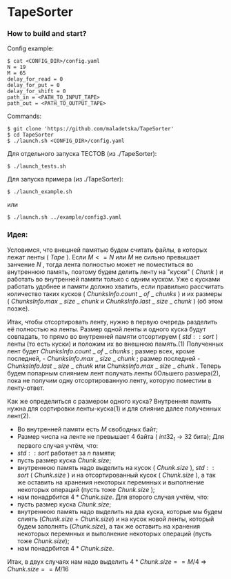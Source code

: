 # TapeSorter

### How to build and start?

Config example:
```
$ cat <CONFIG_DIR>/config.yaml
N = 19
M = 65
delay_for_read = 0
delay_for_put = 0
delay_for_shift = 0
path_in = <PATH_TO_INPUT_TAPE>
path_out = <PATH_TO_OUTPUT_TAPE>
```

Commands:
```
$ git clone 'https://github.com/maladetska/TapeSorter'
$ cd TapeSorter
$ ./launch.sh <CONFIG_DIR>/config.yaml
```

Для отдельного запуска ТЕСТОВ (из ./TapeSorter):
```
$ ./launch_tests.sh
```

Для запуска примера (из ./TapeSorter):
```
$ ./launch_example.sh
```
или
```
$ ./launch.sh ../example/config3.yaml
```


### Идея:
Условимся, что внешней памятью будем считать файлы, в которых лежат ленты ( $Tape$ ). 
Если $M <= N$ или $M$ не сильно превышает занчение $N$ , тогда лента полностью может не поместиться во внутреннюю память, поэтому будем делить ленту на "куски" ( $Chunk$ ) и работать во внутренней памяти только с одним куском. Уже с кусками работать удобнее и памяти должно хватить, если правильно рассчитать количество таких кусков ( $ChunksInfo.count$ _ $of$ _ $chunks$ ) и их размеры ( $ChunksInfo.max$ _ $size$ _ $chunk$ и $ChunksInfo.last$ _ $size$ _ $chunk$ ) (об этом позже).

Итак, чтобы отсортировать ленту, нужно в первую очередь разделить её полностью на ленты. Размер одной ленты и одного куска будут совпадать, то прямо во внутренней памяти отсортируем ( $std::sort$ ) ленты (то есть куски) и положим их во внешнюю память.(1) Полученных лент будет $ChunksInfo.count$ _ $of$ _ $chunks$ ; размер всех, кроме последней, - $ChunksInfo.max$ _ $size$ _ $chunk$ ; размер последней - $ChunksInfo.last$ _ $size$ _ $chunk$ или $ChunksInfo.max$ _ $size$ _ $chunk$ . Теперь будем попарным слиянием лент получать ленты бОльшего размера(2), пока не получим одну отсортированную ленту, которую поместим в ленту-ответ.

Как же определиться с размером одного куска? Внутренняя память нужна для сортировки ленты-куска(1) и для слияние далее полученных лент(2). 
- Во внутренней памяти есть $M$ свободных байт;
- Размер числа на ленте не превышает 4 байта ( $int32 _t$ -> 32 бита);
Для первого случая учтём, что:
- $std::sort$ работает за $n$ памяти;
- пусть размер куска $Chunk.size$;
- внутреннюю память надо выделить на кусок ( $Chunk.size$ ), $std::sort$ ( $Chunk.size$ ) и на отсортированный кусок ( $Chunk.size$ ), а так же оставить на хранения некоторых перемнных и выполнение некоторых операций (пусть тоже $Chunk.size$ );
- нам понадрбится $4 * Chunk.size$.
Для второго случая учтём, что:
- пусть размер куска $Chunk.size$;
- внутреннюю память надо выделить на два куска, которые мы будем слиять ($Chunk.size$ + $Chunk.size$) и на кусок новой ленты, который будем заполнять ($Chunk.size$), а так же оставить на хранения некоторых перемнных и выполнение некоторых операций (пусть тоже $Chunk.size$);
- нам понадрбится $4 * Chunk.size$.

Итак, в двух случаях нам надо выделить $4 * Chunk.size == M / 4$ => $Chunk.size == M / 16$
